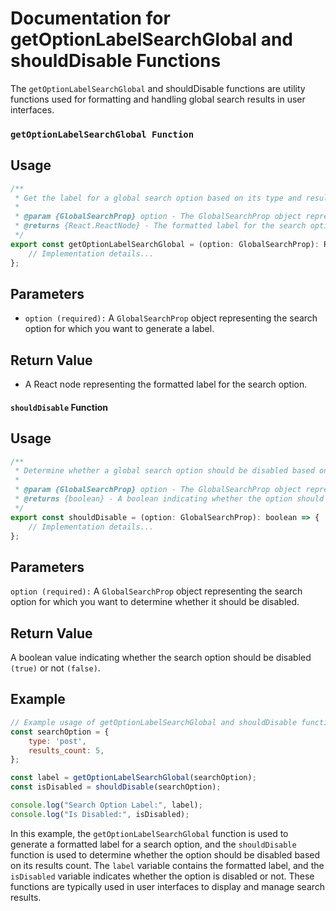 # Documentation for getOptionLabelSearchGlobal and shouldDisable Functions

The `getOptionLabelSearchGlobal` and shouldDisable functions are utility functions used for formatting and handling global search results in user interfaces.

### `getOptionLabelSearchGlobal Function`

## Usage
```jsx
/**
 * Get the label for a global search option based on its type and results count.
 *
 * @param {GlobalSearchProp} option - The GlobalSearchProp object representing the search option.
 * @returns {React.ReactNode} - The formatted label for the search option.
 */
export const getOptionLabelSearchGlobal = (option: GlobalSearchProp): React.ReactNode => {
    // Implementation details...
};
```

## Parameters
- `option (required):` A `GlobalSearchProp` object representing the search option for which you want to generate a label.

## Return Value
- A React node representing the formatted label for the search option.
#### `shouldDisable` Function

## Usage
```jsx
/**
 * Determine whether a global search option should be disabled based on its results count.
 *
 * @param {GlobalSearchProp} option - The GlobalSearchProp object representing the search option.
 * @returns {boolean} - A boolean indicating whether the option should be disabled.
 */
export const shouldDisable = (option: GlobalSearchProp): boolean => {
    // Implementation details...
};
```

## Parameters
`option (required):` A `GlobalSearchProp` object representing the search option for which you want to determine whether it should be disabled.

## Return Value
A boolean value indicating whether the search option should be disabled `(true)` or not `(false)`.

## Example
```jsx
// Example usage of getOptionLabelSearchGlobal and shouldDisable functions
const searchOption = {
    type: 'post',
    results_count: 5,
};

const label = getOptionLabelSearchGlobal(searchOption);
const isDisabled = shouldDisable(searchOption);

console.log("Search Option Label:", label);
console.log("Is Disabled:", isDisabled);
```
In this example, the `getOptionLabelSearchGlobal` function is used to generate a formatted label for a search option, and the `shouldDisable` function is used to determine whether the option should be disabled based on its results count. The `label` variable contains the formatted label, and the `isDisabled` variable indicates whether the option is disabled or not. These functions are typically used in user interfaces to display and manage search results.